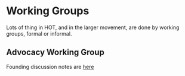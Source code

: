 # Working Groups

Lots of thing in HOT, and in the larger movement, are done by working groups, formal or informal.

## Advocacy Working Group
Founding discussion notes are [here](https://docs.google.com/document/d/1Lg_s3BGGt0a90ZNhlX35LXPh-oKC19AbUDEsDjAfG-M/edit#)
